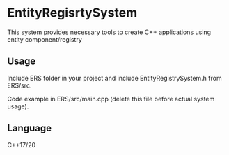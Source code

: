 # EntityRegisrtySystem

This system provides necessary tools to create C++ applications using entity component/registry

## Usage 

Include ERS folder in your project and include EntityRegistrySystem.h from ERS/src.

Code example in ERS/src/main.cpp (delete this file before actual system usage).

## Language
C++17/20
